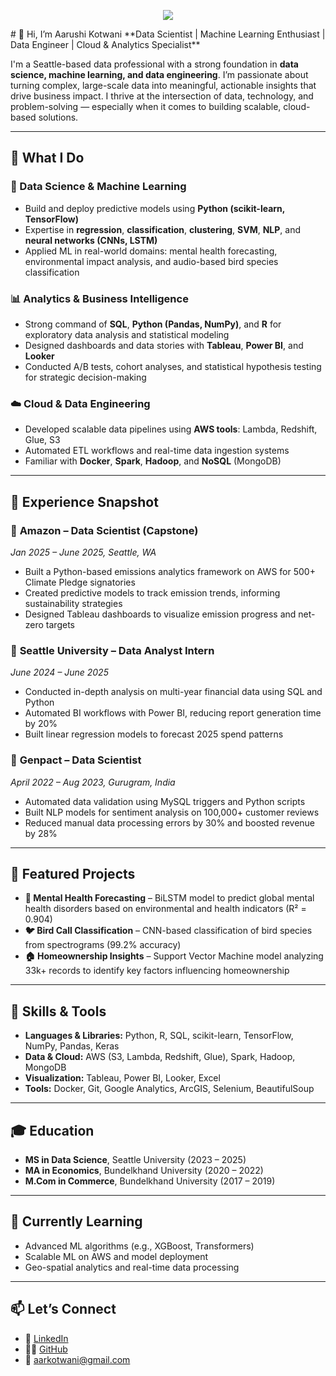 <p align="center">
  <a href="https://leetcode.com/u/aarushi231994/">
    <img src="https://leetcard.jacoblin.cool/aarushi231994?theme=light&extension=activity" />
  </a>
</p>
# 👋 Hi, I’m Aarushi Kotwani  
**Data Scientist | Machine Learning Enthusiast | Data Engineer | Cloud & Analytics Specialist**

I'm a Seattle-based data professional with a strong foundation in **data science, machine learning, and data engineering**. I’m passionate about turning complex, large-scale data into meaningful, actionable insights that drive business impact. I thrive at the intersection of data, technology, and problem-solving — especially when it comes to building scalable, cloud-based solutions.

---

## 🔧 What I Do

### 🔬 Data Science & Machine Learning  
- Build and deploy predictive models using **Python (scikit-learn, TensorFlow)**  
- Expertise in **regression**, **classification**, **clustering**, **SVM**, **NLP**, and **neural networks (CNNs, LSTM)**  
- Applied ML in real-world domains: mental health forecasting, environmental impact analysis, and audio-based bird species classification

### 📊 Analytics & Business Intelligence  
- Strong command of **SQL**, **Python (Pandas, NumPy)**, and **R** for exploratory data analysis and statistical modeling  
- Designed dashboards and data stories with **Tableau**, **Power BI**, and **Looker**  
- Conducted A/B tests, cohort analyses, and statistical hypothesis testing for strategic decision-making

### ☁️ Cloud & Data Engineering  
- Developed scalable data pipelines using **AWS tools**: Lambda, Redshift, Glue, S3  
- Automated ETL workflows and real-time data ingestion systems  
- Familiar with **Docker**, **Spark**, **Hadoop**, and **NoSQL** (MongoDB)

---

## 💼 Experience Snapshot

### 🔹 **Amazon – Data Scientist (Capstone)**  
*Jan 2025 – June 2025, Seattle, WA*  
- Built a Python-based emissions analytics framework on AWS for 500+ Climate Pledge signatories  
- Created predictive models to track emission trends, informing sustainability strategies  
- Designed Tableau dashboards to visualize emission progress and net-zero targets

### 🔹 **Seattle University – Data Analyst Intern**  
*June 2024 – June 2025*  
- Conducted in-depth analysis on multi-year financial data using SQL and Python  
- Automated BI workflows with Power BI, reducing report generation time by 20%  
- Built linear regression models to forecast 2025 spend patterns

### 🔹 **Genpact – Data Scientist**  
*April 2022 – Aug 2023, Gurugram, India*  
- Automated data validation using MySQL triggers and Python scripts  
- Built NLP models for sentiment analysis on 100,000+ customer reviews  
- Reduced manual data processing errors by 30% and boosted revenue by 28%

---

## 📁 Featured Projects

- **🧠 Mental Health Forecasting** – BiLSTM model to predict global mental health disorders based on environmental and health indicators (R² = 0.904)  
- **🐦 Bird Call Classification** – CNN-based classification of bird species from spectrograms (99.2% accuracy)  
- **🏠 Homeownership Insights** – Support Vector Machine model analyzing 33k+ records to identify key factors influencing homeownership

---

## 🧰 Skills & Tools

- **Languages & Libraries:** Python, R, SQL, scikit-learn, TensorFlow, NumPy, Pandas, Keras  
- **Data & Cloud:** AWS (S3, Lambda, Redshift, Glue), Spark, Hadoop, MongoDB  
- **Visualization:** Tableau, Power BI, Looker, Excel  
- **Tools:** Docker, Git, Google Analytics, ArcGIS, Selenium, BeautifulSoup

---

## 🎓 Education

- **MS in Data Science**, Seattle University (2023 – 2025)  
- **MA in Economics**, Bundelkhand University (2020 – 2022)  
- **M.Com in Commerce**, Bundelkhand University (2017 – 2019)

---

## 🌱 Currently Learning

- Advanced ML algorithms (e.g., XGBoost, Transformers)  
- Scalable ML on AWS and model deployment  
- Geo-spatial analytics and real-time data processing

---

## 📫 Let’s Connect  
- 🔗 [LinkedIn](https://www.linkedin.com/in/aarushikotwani)  
- 🧑‍💻 [GitHub](https://github.com/aarushikot)  
- 📧 aarkotwani@gmail.com  
